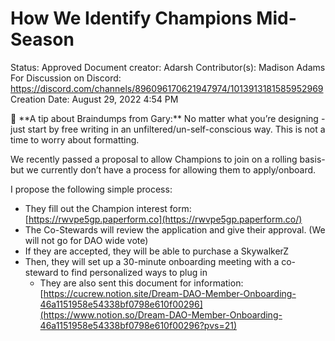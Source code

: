 # How We Identify Champions Mid-Season

Status: Approved
Document creator: Adarsh
Contributor(s): Madison Adams
For Discussion on Discord: https://discord.com/channels/896096170621947974/1013913181585952969
Creation Date: August 29, 2022 4:54 PM

<aside>
🧠 **A tip about Braindumps from Gary:** No matter what you’re designing - just start by free writing in an unfiltered/un-self-conscious way. This is not a time to worry about formatting.

</aside>

We recently passed a proposal to allow Champions to join on a rolling basis- but we currently don’t have a process for allowing them to apply/onboard.

 I propose the following simple process: 

- They fill out the Champion interest form: [https://rwvpe5gp.paperform.co](https://rwvpe5gp.paperform.co/)
- The Co-Stewards will review the application and give their approval. (We will not go for DAO wide vote)
- If they are accepted, they will be able to purchase a SkywalkerZ
- Then, they will set up a 30-minute onboarding meeting with a co-steward to find personalized ways to plug in
    - They are also sent this document for information: [https://cucrew.notion.site/Dream-DAO-Member-Onboarding-46a1151958e54338bf0798e610f00296](https://www.notion.so/Dream-DAO-Member-Onboarding-46a1151958e54338bf0798e610f00296?pvs=21)